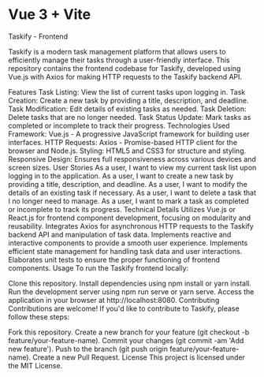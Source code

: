 # Vue 3 + Vite

Taskify - Frontend

Taskify is a modern task management platform that allows users to efficiently manage their tasks through a user-friendly interface. This repository contains the frontend codebase for Taskify, developed using Vue.js with Axios for making HTTP requests to the Taskify backend API.

Features
Task Listing: View the list of current tasks upon logging in.
Task Creation: Create a new task by providing a title, description, and deadline.
Task Modification: Edit details of existing tasks as needed.
Task Deletion: Delete tasks that are no longer needed.
Task Status Update: Mark tasks as completed or incomplete to track their progress.
Technologies Used
Framework: Vue.js - A progressive JavaScript framework for building user interfaces.
HTTP Requests: Axios - Promise-based HTTP client for the browser and Node.js.
Styling: HTML5 and CSS3 for structure and styling.
Responsive Design: Ensures full responsiveness across various devices and screen sizes.
User Stories
As a user, I want to view my current task list upon logging in to the application.
As a user, I want to create a new task by providing a title, description, and deadline.
As a user, I want to modify the details of an existing task if necessary.
As a user, I want to delete a task that I no longer need to manage.
As a user, I want to mark a task as completed or incomplete to track its progress.
Technical Details
Utilizes Vue.js or React.js for frontend component development, focusing on modularity and reusability.
Integrates Axios for asynchronous HTTP requests to the Taskify backend API and manipulation of task data.
Implements reactive and interactive components to provide a smooth user experience.
Implements efficient state management for handling task data and user interactions.
Elaborates unit tests to ensure the proper functioning of frontend components.
Usage
To run the Taskify frontend locally:

Clone this repository.
Install dependencies using npm install or yarn install.
Run the development server using npm run serve or yarn serve.
Access the application in your browser at http://localhost:8080.
Contributing
Contributions are welcome! If you'd like to contribute to Taskify, please follow these steps:

Fork this repository.
Create a new branch for your feature (git checkout -b feature/your-feature-name).
Commit your changes (git commit -am 'Add new feature').
Push to the branch (git push origin feature/your-feature-name).
Create a new Pull Request.
License
This project is licensed under the MIT License.

